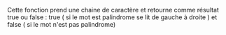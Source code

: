 Cette fonction prend une chaine de caractère et retourne comme résultat true ou false : true ( si le mot est palindrome se lit de gauche à droite ) et false ( si le mot n'est pas palindrome)
